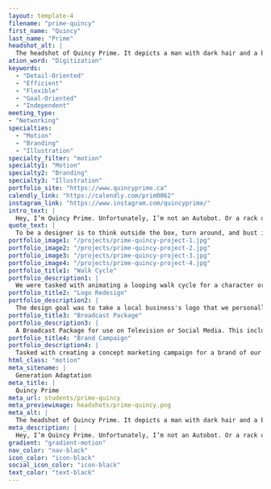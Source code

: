 ```yaml
---
layout: template-4
filename: "prime-quincy"
first_name: "Quincy"
last_name: "Prime"
headshot_alt: |
  The headshot of Quincy Prime. It depicts a man with dark hair and a beard wearing a dark t-shirt.
ation_word: "Digitization"
keywords:
  - "Detail-Oriented"
  - "Efficient"
  - "Flexible"
  - "Goal-Oriented"
  - "Independent"
meeting_type:
- "Networking"
specialties:
  - "Motion"
  - "Branding"
  - "Illustration"
specialty_filter: "motion"
specialty1: "Motion"
specialty2: "Branding"
specialty3: "Illustration"
portfolio_site: "https://www.quincyprime.ca"
calendly_link: "https://calendly.com/prim0062"
instagram_link: "https://www.instagram.com/quincyprime/"
intro_text: |
  Hey, I’m Quincy Prime. Unfortunately, I’m not an Autobot. Or a rack of ribs. But I am a Graphic Designer! I really enjoy motion graphics and I’m working towards moving my career in that direction. While my main passion in design is motion graphics, I also specialize in image retouching, and logo/icon design. I've also been commissioned for hundreds of social media pieces such as YouTube thumbnails and Twitch channel works.
quote_text: |
  To be a designer is to think outside the box, turn around, and bust it open for everyone else.
portfolio_image1: "/projects/prime-quincy-project-1.jpg"
portfolio_image2: "/projects/prime-quincy-project-2.jpg"
portfolio_image3: "/projects/prime-quincy-project-3.jpg"
portfolio_image4: "/projects/prime-quincy-project-4.jpg"
portfolio_title1: "Walk Cycle"
portfolio_description1: |
  We were tasked with animating a looping walk cycle for a character or animal of our design. Naturally, I animated my Pomeranian, Max.
portfolio_title2: "Logo Redesign"
portfolio_description2: |
  The design goal was to take a local business's logo that we personally felt was lacking, and redesign it with the knowledge and concepts learned in the program.
portfolio_title3: "Broadcast Package"
portfolio_description3: |
  A Broadcast Package for use on Television or Social Media. This included an intro, transition, and lower-thirds segment.
portfolio_title4: "Brand Campaign"
portfolio_description4: |
  Tasked with creating a concept marketing campaign for a brand of our choice, I decided to make an inclusivity campaign for PlayStation.
html_class: "motion"
meta_sitename: |
  Generation Adaptation
meta_title: |
  Quincy Prime
meta_url: students/prime-quincy
meta_previewimage: headshots/prime-quincy.png
meta_alt: |
  The headshot of Quincy Prime. It depicts a man with dark hair and a beard wearing a dark t-shirt.
meta_description: |
  Hey, I’m Quincy Prime. Unfortunately, I’m not an Autobot. Or a rack of ribs. But I am a Graphic Designer! I really enjoy motion graphics and I’m working towards moving my career in that direction. While my main passion in design is motion graphics, I also specialize in image retouching, and logo/icon design. I've also been commissioned for hundreds of social media pieces such as YouTube thumbnails and Twitch channel works.
gradient: "gradient-motion"
nav_color: "nav-black"
icon_color: "icon-black"
social_icon_color: "icon-black"
text_color: "text-black"
---
```

